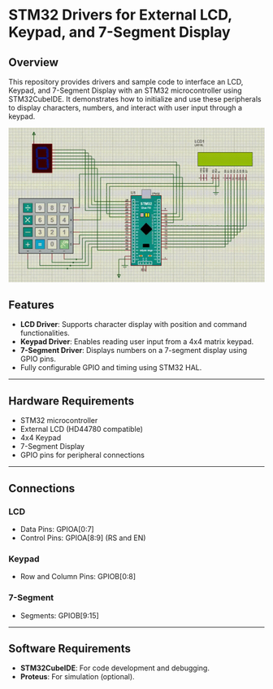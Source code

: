# STM32 Drivers for External LCD, Keypad, and 7-Segment Display

## Overview
This repository provides drivers and sample code to interface an LCD, Keypad, and 7-Segment Display with an STM32 microcontroller using STM32CubeIDE. It demonstrates how to initialize and use these peripherals to display characters, numbers, and interact with user input through a keypad.

![lcd_keypad.gif](https://github.com/MohamedElsayedd1/Mastering_Embededd_System/blob/main/6.%20MCU%20Essential%20Peripherals/Lecture3_GPIO_Part3/2.%20Section/stm32f103x6_Drivers/Lcd_Keypad.gif)

## Features
- **LCD Driver**: Supports character display with position and command functionalities.
- **Keypad Driver**: Enables reading user input from a 4x4 matrix keypad.
- **7-Segment Driver**: Displays numbers on a 7-segment display using GPIO pins.
- Fully configurable GPIO and timing using STM32 HAL.

---

## Hardware Requirements
- STM32 microcontroller
- External LCD (HD44780 compatible)
- 4x4 Keypad
- 7-Segment Display
- GPIO pins for peripheral connections

---

## Connections
### LCD
- Data Pins: GPIOA[0:7]
- Control Pins: GPIOA[8:9] (RS and EN)

### Keypad
- Row and Column Pins: GPIOB[0:8]

### 7-Segment
- Segments: GPIOB[9:15]

---

## Software Requirements
- **STM32CubeIDE**: For code development and debugging.
- **Proteus**: For simulation (optional).